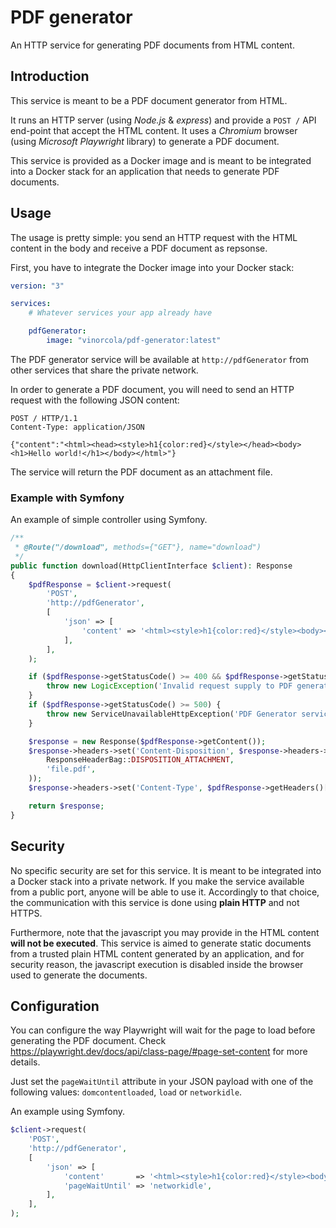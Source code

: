 # PDF generator

An HTTP service for generating PDF documents from HTML content.

## Introduction

This service is meant to be a PDF document generator from HTML.

It runs an HTTP server (using *Node.js* & *express*) and provide a `POST /` API end-point that accept the HTML content. It
uses a *Chromium* browser (using *Microsoft Playwright* library) to generate a PDF document.

This service is provided as a Docker image and is meant to be integrated into a Docker stack for an application that
needs to generate PDF documents.

## Usage

The usage is pretty simple: you send an HTTP request with the HTML content in the body and receive a PDF document as
repsonse.

First, you have to integrate the Docker image into your Docker stack:

```yaml
version: "3"

services:
    # Whatever services your app already have

    pdfGenerator:
        image: "vinorcola/pdf-generator:latest"
```

The PDF generator service will be available at `http://pdfGenerator` from other services that share the private network.

In order to generate a PDF document, you will need to send an HTTP request with the following JSON content:

```http
POST / HTTP/1.1
Content-Type: application/JSON

{"content":"<html><head><style>h1{color:red}</style></head><body><h1>Hello world!</h1></body></html>"}
```

The service will return the PDF document as an attachment file.

### Example with Symfony

An example of simple controller using Symfony.

```php
/**
 * @Route("/download", methods={"GET"}, name="download")
 */
public function download(HttpClientInterface $client): Response
{
    $pdfResponse = $client->request(
        'POST',
        'http://pdfGenerator',
        [
            'json' => [
                'content' => '<html><style>h1{color:red}</style><body><h1>Hello world</h1></body></html>',
            ],
        ],
    );

    if ($pdfResponse->getStatusCode() >= 400 && $pdfResponse->getStatusCode() < 500) {
        throw new LogicException('Invalid request supply to PDF generator. Get status code ' . $pdfResponse->getStatusCode() . '.');
    }
    if ($pdfResponse->getStatusCode() >= 500) {
        throw new ServiceUnavailableHttpException('PDF Generator service is unavailable. Get status code ' . $pdfResponse->getStatusCode() . '.');
    }

    $response = new Response($pdfResponse->getContent());
    $response->headers->set('Content-Disposition', $response->headers->makeDisposition(
        ResponseHeaderBag::DISPOSITION_ATTACHMENT,
        'file.pdf',
    ));
    $response->headers->set('Content-Type', $pdfResponse->getHeaders()['content-type']);

    return $response;
}
```

## Security

No specific security are set for this service. It is meant to be integrated into a Docker stack into a private network.
If you make the service available from a public port, anyone will be able to use it. Accordingly to that choice, the
communication with this service is done using **plain HTTP** and not HTTPS.

Furthermore, note that the javascript you may provide in the HTML content **will not be executed**. This service is
aimed to generate static documents from a trusted plain HTML content generated by an application, and for security
reason, the javascript execution is disabled inside the browser used to generate the documents.

## Configuration

You can configure the way Playwright will wait for the page to load before generating the PDF document. Check
https://playwright.dev/docs/api/class-page/#page-set-content for more details.

Just set the `pageWaitUntil` attribute in your JSON payload with one of the following values: `domcontentloaded`, `load`
or `networkidle`.

An example using Symfony.

```php
$client->request(
    'POST',
    'http://pdfGenerator',
    [
        'json' => [
            'content'       => '<html><style>h1{color:red}</style><body><h1>Hello world</h1></body></html>',
            'pageWaitUntil' => 'networkidle',
        ],
    ],
);
```
